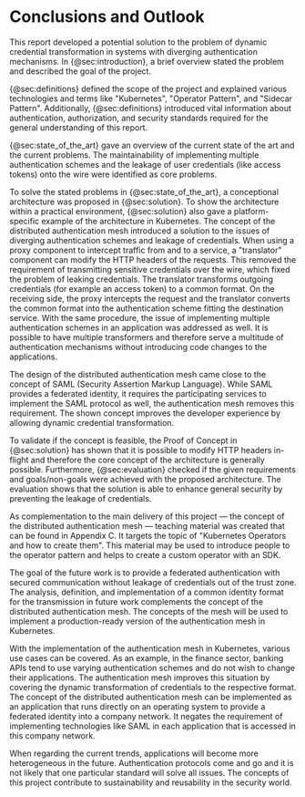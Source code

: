 # Conclusions and Outlook

This report developed a potential solution to the problem of dynamic credential transformation in systems with diverging authentication mechanisms. In {@sec:introduction}, a brief overview stated the problem and described the goal of the project.

{@sec:definitions} defined the scope of the project and explained various technologies and terms like "Kubernetes", "Operator Pattern", and "Sidecar Pattern". Additionally, {@sec:definitions} introduced vital information about authentication, authorization, and security standards required for the general understanding of this report.

{@sec:state_of_the_art} gave an overview of the current state of the art and the current problems. The maintainability of implementing multiple authentication schemes and the leakage of user credentials (like access tokens) onto the wire were identified as core problems.

To solve the stated problems in {@sec:state_of_the_art}, a conceptional architecture was proposed in {@sec:solution}. To show the architecture within a practical environment, {@sec:solution} also gave a platform-specific example of the architecture in Kubernetes. The concept of the distributed authentication mesh introduced a solution to the issues of diverging authentication schemes and leakage of credentials. When using a proxy component to intercept traffic from and to a service, a "translator" component can modify the HTTP headers of the requests. This removed the requirement of transmitting sensitive credentials over the wire, which fixed the problem of leaking credentials. The translator transforms outgoing credentials (for example an access token) to a common format. On the receiving side, the proxy intercepts the request and the translator converts the common format into the authentication scheme fitting the destination service. With the same procedure, the issue of implementing multiple authentication schemes in an application was addressed as well. It is possible to have multiple transformers and therefore serve a multitude of authentication mechanisms without introducing code changes to the applications.

The design of the distributed authentication mesh came close to the concept of SAML (Security Assertion Markup Language). While SAML provides a federated identity, it requires the participating services to implement the SAML protocol as well, the authentication mesh removes this requirement. The shown concept improves the developer experience by allowing dynamic credential transformation.

To validate if the concept is feasible, the Proof of Concept in {@sec:solution} has shown that it is possible to modify HTTP headers in-flight and therefore the core concept of the architecture is generally possible. Furthermore, {@sec:evaluation} checked if the given requirements and goals/non-goals were achieved with the proposed architecture. The evaluation shows that the solution is able to enhance general security by preventing the leakage of credentials.

As complementation to the main delivery of this project — the concept of the distributed authentication mesh — teaching material was created that can be found in Appendix C. It targets the topic of "Kubernetes Operators and how to create them". This material may be used to introduce people to the operator pattern and helps to create a custom operator with an SDK.

The goal of the future work is to provide a federated authentication with secured communication without leakage of credentials out of the trust zone. The analysis, definition, and implementation of a common identity format for the transmission in future work complements the concept of the distributed authentication mesh. The concepts of the mesh will be used to implement a production-ready version of the authentication mesh in Kubernetes.

With the implementation of the authentication mesh in Kubernetes, various use cases can be covered. As an example, in the finance sector, banking APIs tend to use varying authentication schemes and do not wish to change their applications. The authentication mesh improves this situation by covering the dynamic transformation of credentials to the respective format. The concept of the distributed authentication mesh can be implemented as an application that runs directly on an operating system to provide a federated identity into a company network. It negates the requirement of implementing technologies like SAML in each application that is accessed in this company network.

When regarding the current trends, applications will become more heterogeneous in the future. Authentication protocols come and go and it is not likely that one particular standard will solve all issues. The concepts of this project contribute to sustainability and reusability in the security world.
